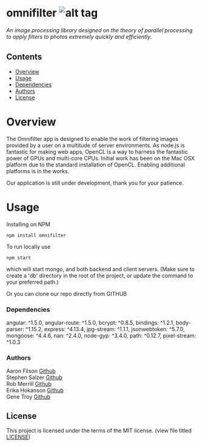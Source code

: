 # omnifilter        ![alt tag](https://travis-ci.org/ocgears/omnifilter.svg?branch=master)
###### An image processing library designed on the theory of parallel processing to apply filters to photos extremely quickly and efficiently.

## Contents
+   [Overview](https://github.com/ocgears/omnifilter#overview)
+   [Usage](https://github.com/ocgears/omnifilter#usage)
+   [Dependencies](https://github.com/ocgears/omnifilter#dependencies)
+   [Authors](https://github.com/ocgears/omnifilter#authors)
+   [License](https://github.com/ocgears/omnifilter#license)

# Overview
The Omnifilter app is designed to enable the work of filtering images provided by a user on a multitude of server environments. As node.js is fantastic for making web apps, OpenCL is a way to harness the fantastic power of GPUs and multi-core CPUs. Initial work has been on the Mac OSX platform due to the standard installation of OpenCL. Enabling additional platforms is in the works.

Our application is still under development, thank you for your patience.

# Usage
Installing on NPM
```
npm install omnifilter
```

To run locally use
```
npm start
```
which will start mongo, and both backend and client servers. (Make sure to create a 'db' directory in the root of the project, or update the command to your preferred path.)

Or you can clone our repo directly from GITHUB

### Dependencies
angular: ^1.5.0,
angular-route: ^1.5.0,
bcrypt: ^0.8.5,
bindings: ^1.2.1,
body-parser: ^1.15.2,
express: ^4.13.4,
jpg-stream: ^1.1.1,
jsonwebtoken: ^5.7.0,
mongoose: ^4.4.6,
nan: ^2.4.0,
node-gyp: ^3.4.0,
path: ^0.12.7,
pixel-stream: ^1.0.3

### Authors
Aaron Filson [Github](https://github.com/aaronfilson)<br/>
Stephen Salzer [Github](https://github.com/scoobahsteve)</br>
Rob Merrill [Github](https://github.com/robgmerrill)</br>
Erika Hokanson [Github](https://github.com/erikawho)<br>
Gene Troy [Github](https://github.com/energene)<br/>

## License

This project is licensed under the terms of the MIT license. (view file titled [LICENSE](https://github.com/ocgears/omnifilter/blob/master/LICENSE))
